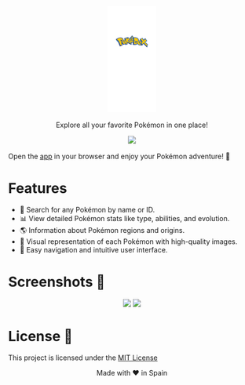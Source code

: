 <div align="center">
    <img src="https://raw.githubusercontent.com/JavierOlmedo/Pokedex/main/img/logo.png" width="100px">
    <p>Explore all your favorite Pokémon in one place!</p>
    <img src="https://raw.githubusercontent.com/JavierOlmedo/Pokedex/main/img/main.png">
</div>

Open the [app](https://javierolmedo.github.io/Pokedex/) in your browser and enjoy your Pokémon adventure! 🌟

# Features
- 🔎 Search for any Pokémon by name or ID.
- 📊 View detailed Pokémon stats like type, abilities, and evolution.
- 🌎 Information about Pokémon regions and origins.
- 🎨 Visual representation of each Pokémon with high-quality images.
- 📝 Easy navigation and intuitive user interface.

# Screenshots 📸

<div align="center"> <img src="https://raw.githubusercontent.com/JavierOlmedo/Pokedex/main/img/screenshot_001.png" width="300px"> <img src="https://raw.githubusercontent.com/JavierOlmedo/Pokedex/main/img/screenshot_002.png" width="300px"> </div>

# License 📄

This project is licensed under the [MIT License](https://raw.githubusercontent.com/JavierOlmedo/Pokedex/refs/heads/main/LICENSE)

<div align="center"> Made with ❤️ in Spain </div>